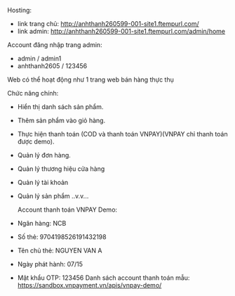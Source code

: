 
Hosting:
- link trang chủ: http://anhthanh260599-001-site1.ftempurl.com/
- link admin: http://anhthanh260599-001-site1.ftempurl.com/admin/home

Account đăng nhập trang admin:
  - admin / admin1
  - anhthanh2605 / 123456

Web có thể hoạt động như 1 trang web bán hàng thực thụ

Chức năng chính:
- Hiển thị danh sách sản phẩm.
- Thêm sản phẩm vào giỏ hàng.
- Thực hiện thanh toán (COD và thanh toán VNPAY)(VNPAY chỉ thanh toán được demo).
- Quản lý đơn hàng.
- Quản lý thương hiệu cửa hàng
- Quản lý tài khoản
- Quản lý sản phẩm
..v.v...

  Account thanh toán VNPAY Demo:
 - Ngân hàng:	NCB
 - Số thẻ:	9704198526191432198
 - Tên chủ thẻ:	NGUYEN VAN A
 - Ngày phát hành:	07/15
 - Mật khẩu OTP:	123456
Danh sách account thanh toán mẫu:
https://sandbox.vnpayment.vn/apis/vnpay-demo/
